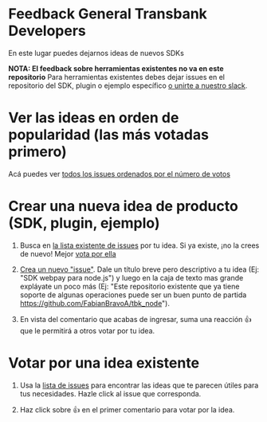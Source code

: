 # Feedback General Transbank Developers

En este lugar puedes dejarnos ideas de nuevos SDKs 

**NOTA: El feedback sobre herramientas existentes no va en este repositorio** Para herramientas existentes debes dejar issues en el repositorio del SDK, plugin o ejemplo específico [o unirte a nuestro slack](https://join-transbankdevelopers-slack.herokuapp.com).

# Ver las ideas en orden de popularidad (las más votadas primero)

Acá puedes ver [todos los issues ordenados por el número de votos](https://github.com/TransbankDevelopers/feedback-general/issues?utf8=%E2%9C%93&q=is%3Aissue+is%3Aopen+sort%3Areactions-%2B1-desc)

# Crear una nueva idea de producto (SDK, plugin, ejemplo)

1. Busca en [la lista existente de issues](https://github.com/TransbankDevelopers/feedback-general/issues) por tu idea. Si ya existe, ¡no la crees de nuevo! Mejor [vota por ella](#vota-por-una-idea-existente)

2. [Crea un nuevo "issue"](https://github.com/TransbankDevelopers/feedback-general/issues/new). Dale un título breve pero descriptivo a tu idea (Ej: "SDK webpay para node.js") y luego en la caja de texto mas grande expláyate un poco más (Ej: "Este repositorio existente que ya tiene soporte de algunas operaciones puede ser un buen punto de partida https://github.com/FabianBravoA/tbk_node"). 

3. En vista del comentario que acabas de ingresar, suma una reacción 👍 que le permitirá a otros votar por tu idea.

# Votar por una idea existente

1. Usa la [lista de issues](https://github.com/TransbankDevelopers/feedback-general/issues) para encontrar las ideas que te parecen útiles para tus necesidades. Hazle click al issue que corresponda.

2. Haz click sobre 👍 en el primer comentario para votar por la idea. 

